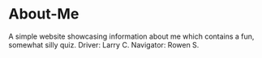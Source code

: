 # About-Me
A simple website showcasing information about me which contains a fun, somewhat silly quiz.
Driver: Larry C.
Navigator: Rowen S.
